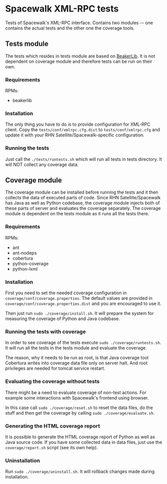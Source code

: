 Spacewalk XML-RPC tests
=======================

Tests of Spacewalk's XML-RPC interface. Contains two modules -- one contains the actual tests and the other one the coverage tools.


## Tests module ##

The tests which resides in tests module are based on [BeakerLib](https://fedorahosted.org/beaker/wiki/BeakerLib). It is not dependent on coverage module and therefore tests can be run on their own.

### Requirements ###

RPMs:

* beakerlib

### Installation ###

The only thing you have to do is to provide configuration for XML-RPC client. Copy the `tests/conf/xmlrpc.cfg.dist` to `tests/conf/xmlrpc.cfg` and update it with your RHN Satellite/Spacewalk-specific configuration.

### Running the tests ###

Just call the `./tests/runtests.sh` which will run all tests in tests directory. It will NOT collect any coverage data.

## Coverage module ##

The coverage module can be installed before running the tests and it then collects the data of executed parts of code. Since RHN Satellite/Spacewalk has Java as well as Python codebase, the coverage module injects both of these parts of server and evaluates the coverage separately. The coverage module is dependent on the tests module as it runs all the tests there.

### Requirements ###

RPMs:

* ant
* ant-nodeps
* cobertura
* python-coverage
* python-lxml

### Installation ###


First you need to set the needed coverage configuration in `coverage/conf/coverage.properties`. The default values are provided in `coverage/conf/coverage.properties.dist` and you are encouraged to use it.

Then just run `sudo ./coverage/install.sh`. It will prepare the system for measuring the coverage of Python and Java codebase.

### Running the tests with coverage ###

In order to see coverage of the tests execute `sudo ./coverage/runtests.sh`. It will run all the tests in the tests module and evaluate the coverage.

The reason, why it needs to be run as root, is that Java coverage tool Cobertura writes into coverage data file only on server halt.
And root privileges are needed for tomcat service restart.

### Evaluating the coverage without tests ###

There might be a need to evaluate coverage of non-test actions. For example some interactions with Spacewalk's frontend using browser.

In this case call `sudo ./coverage/reset.sh` to reset the data files, do the stuff and then get the coverage by calling `sudo ./coverage/evaluate.sh`.

### Generating the HTML coverage report ###

It is possible to generate the HTML coverage report of Python as well as
Java source code. If you have some collected data in data files, just
use the `coverage/report.sh` script (see its own help).

### Uninstallation ###

Run `sudo ./coverage/uninstall.sh`. It will rollback changes made during installation.
